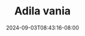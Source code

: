 --- 
title: "Adila vania"
description: "download   Adila vania dood full terbaru"
date: 2024-09-03T08:43:16-08:00
file_code: "pctjd556r129"
draft: false
cover: "3i74dorxf1a9vmt7.jpg"
tags: ["Adila", "vania", "bokep-indo", "bokep-viral", "bokep-ig"]
length: 84
fld_id: "1483099"
foldername: "Adila vania telegram"
categories: ["Adila vania telegram"]
views: 0
---